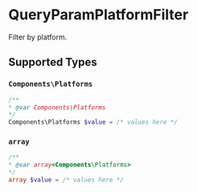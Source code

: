 # QueryParamPlatformFilter

Filter by platform.


## Supported Types

### `Components\Platforms`

```php
/**
* @var Components\Platforms
*/
Components\Platforms $value = /* values here */
```

### `array`

```php
/**
* @var array<Components\Platforms>
*/
array $value = /* values here */
```

